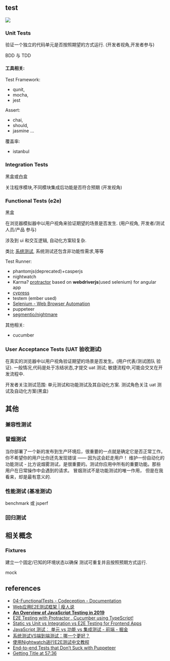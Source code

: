 ## test

![](https://www.testwo.com/attachments/13831/1523929648725.jpg)

### Unit Tests

验证一个独立的代码单元是否按照期望的方式运行. (开发者视角,开发者参与)

BDD 与 TDD

#### 工具相关:

Test Framework:
- qunit,
- mocha,
- jest

Assert:
- chai,
- should,
- jasmine ...

覆盖率:
- istanbul

### Integration Tests

黑盒或白盒

关注程序模块,不同模块集成后功能是否符合预期 (开发视角)

### Functional Tests (e2e)

黑盒

在浏览器模拟器中以用户视角来验证期望的场景是否发生. (用户视角, 开发者/测试人员/产品 参与)

涉及到 ui 和交互逻辑, 自动化方案较复杂.

类比 [系统测试](https://www.testwo.com/article/1248), 系统测试还包含非功能性需求,等等


Test Runner:
- phantomjs(deprecated)+casperjs
- nightwatch
- Karma? [protractor](https://github.com/angular/protractor) based on **webdriverjs**(used selenium) for angular app
- [cypress](https://www.cypress.io/)
- testem (ember used)
- [Selenium - Web Browser Automation](https://docs.seleniumhq.org/)
- puppeteer
- [segmentio/nightmare](https://github.com/segmentio/nightmare)

其他相关:

- cucumber

### User Acceptance Tests (UAT 验收测试)

在真实的浏览器中以用户视角验证期望的场景是否发生。(用户代表/测试团队 验证).
一般情况,代码是处于冻结状态,才提交 uat 测试; 敏捷流程中,可能会交叉在开发流程中.


开发者关注测试范围: 单元测试和功能测试及其自动化方案.
测试角色关注 uat 测试及自动化方案(黑盒)

其他
----

### 兼容性测试


### 冒烟测试

当你部署了一个新的发布到生产环境后，很重要的一点就是确定它是否正常工作。你不希望你的用户比你还先发现错误 —— 因为这会赶走用户！
维护一份自动化的功能测试 - 比方说烟雾测试，是很重要的。测试你应用中所有的重要功能。那些用户在日常操作中会遇到的请求。
冒烟测试不是功能测试的唯一作用， 但是在我看来，却是最有意义的.

### 性能测试 (基准测试)

benchmark 或 jsperf


### 回归测试



## 相关概念

###  Fixtures

建立一个固定/已知的环境状态以确保 测试可重复并且按照预期方式运行.

mock




## references

- [04-FunctionalTests - Codeception - Documentation](https://codeception.com/docs/04-FunctionalTests)
- [Web应用E2E测试框架 | 瘦人说](https://slender-man.github.io/2013/06/30/2013-06-30-e2e-testing-of-web-application/)
- [**An Overview of JavaScript Testing in 2019**](https://medium.com/welldone-software/an-overview-of-javascript-testing-in-2019-264e19514d0a)
- [E2E Testing with Protractor , Cucumber using TypeScript!](https://medium.com/@igniteram/e2e-testing-with-protractor-cucumber-using-typescript-564575814e4a)
- [Static vs Unit vs Integration vs E2E Testing for Frontend Apps](https://kentcdodds.com/blog/unit-vs-integration-vs-e2e-tests)
- [JavaScript 测试︰ 单元 vs 功能 vs 集成测试 - 前端 - 掘金](https://juejin.im/entry/584ab2dc128fe1006c7cdc11)
- [系统测试VS端到端测试：哪一个更好？](https://www.testwo.com/article/1248)
- [使用Nightwatch进行E2E测试中文教程](https://www.jianshu.com/p/936bee074b66)
- [End-to-end Tests that Don’t Suck with Puppeteer](https://ropig.com/blog/end-end-tests-dont-suck-puppeteer/)
- [Getting Title at 57:36](https://www.freecodecamp.org/news/why-end-to-end-testing-is-important-for-your-team-cb7eb0ec1504/)